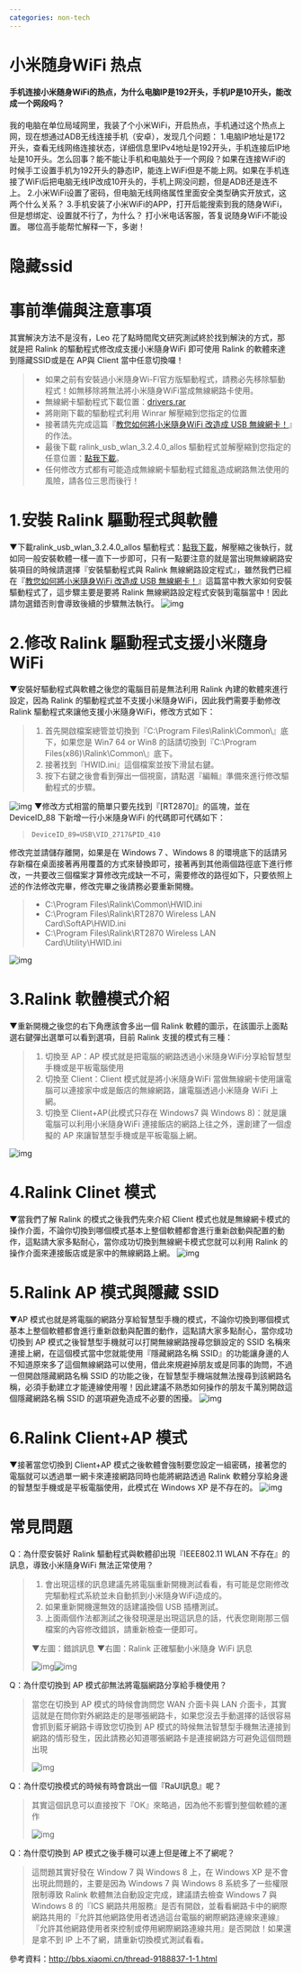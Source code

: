 ```yaml
---
categories: non-tech
---
```

# 小米随身WiFi 热点



#### 手机连接小米随身WiFi的热点，为什么电脑IP是192开头，手机IP是10开头，能改成一个网段吗？

我的电脑在单位局域网里，我装了个小米WiFi，开启热点，手机通过这个热点上网，现在想通过ADB无线连接手机（安卓），发现几个问题：
1.电脑IP地址是172开头，查看无线网络连接状态，详细信息里IPv4地址是192开头，手机连接后IP地址是10开头。怎么回事？能不能让手机和电脑处于一个网段？如果在连接WiFi的时候手工设置手机为192开头的静态IP，能连上WiFi但是不能上网。如果在手机连接了WiFi后把电脑无线IP改成10开头的，手机上网没问题，但是ADB还是连不上。
2.小米WiFi设置了密码，但电脑无线网络属性里面安全类型确实开放式，这两个什么关系？
3.手机安装了小米WiFi的APP，打开后能搜索到我的随身WiFi，但是想绑定、设置就不行了，为什么？
打小米电话客服，答复说随身WiFi不能设置。
哪位高手能帮忙解释一下，多谢！



# 隐藏ssid

# **事前準備與注意事項**

其實解決方法不是沒有，Leo 花了點時間爬文研究測試終於找到解決的方式，那就是把 Ralink 的驅動程式修改成支援小米隨身WiFi 即可使用 Ralink 的軟體來達到隱藏SSID或是在 AP與 Client 當中任意切換囉！

> - 如果之前有安裝過小米隨身Wi-Fi官方版驅動程式，請務必先移除驅動程式！如無移除將無法將小米隨身WiFi當成無線網路卡使用。
> - 無線網卡驅動程式下載位置：[drivers.rar](http://4fun.tw/z8nr)
> - 將剛剛下載的驅動程式利用 Winrar 解壓縮到您指定的位置
> - 接著請先完成這篇『[教您如何將小米隨身WiFi 改造成 USB 無線網卡！](http://www.mobileai.tw/2014/02/10/miniwifi-usb-wireless-adapter/)』的作法。
> - 最後下載 ralink_usb_wlan_3.2.4.0_allos 驅動程式並解壓縮到您指定的任意位置：[點我下載](http://4fun.tw/VLn5)。
> - 任何修改方式都有可能造成無線網卡驅動程式錯亂造成網路無法使用的風險，請各位三思而後行！

# 

# **1.安裝 Ralink 驅動程式與軟體**

▼下載ralink_usb_wlan_3.2.4.0_allos 驅動程式：[點我下載](http://4fun.tw/VLn5)，解壓縮之後執行，就如同一般安裝軟體一樣一直下一步即可，只有一點要注意的就是當出現無線網路安裝項目的時候請選擇『安裝驅動程式與 Ralink 無線網路設定程式』，雖然我們已經在『[教您如何將小米隨身WiFi 改造成 USB 無線網卡！](http://www.mobileai.tw/2014/02/10/miniwifi-usb-wireless-adapter/)』這篇當中教大家如何安裝驅動程式了，這步驟主要是要將 Ralink 無線網路設定程式安裝到電腦當中！因此請勿選錯否則會導致後續的步驟無法執行。
![img](../images/%E5%B0%8F%E7%B1%B3%E9%9A%8F%E8%BA%ABWiFi%20%E7%83%AD%E7%82%B9.assets/img21.jpg)

 

# **2.修改 Ralink 驅動程式支援小米隨身WiFi**

▼安裝好驅動程式與軟體之後您的電腦目前是無法利用 Ralink 內建的軟體來進行設定，因為 Ralink 的驅動程式並不支援小米隨身WiFi，因此我們需要手動修改 Ralink 驅動程式來讓他支援小米隨身WiFi，修改方式如下：

> 1. 首先開啟檔案總管並切換到『C:\Program Files\Ralink\Common\』底下，如果您是 Win7 64 or Win8 的話請切換到『C:\Program Files(x86)\Ralink\Common\』底下。
> 2. 接著找到『HWID.ini』這個檔案並按下滑鼠右鍵。
> 3. 按下右鍵之後會看到彈出一個視窗，請點選『編輯』準備來進行修改驅動程式的步驟。

![img](../images/%E5%B0%8F%E7%B1%B3%E9%9A%8F%E8%BA%ABWiFi%20%E7%83%AD%E7%82%B9.assets/img22.jpg)
▼修改方式相當的簡單只要先找到『[RT2870]』的區塊，並在 DeviceID_88 下新增一行小米隨身WiFi 的代碼即可代碼如下：

> ```
> DeviceID_89=USB\VID_2717&PID_410
> ```

修改完並請儲存離開，如果是在 Windows 7 、Windows 8  的環境底下的話請另存新檔在桌面接著再用覆蓋的方式來替換即可，接著再到其他兩個路徑底下進行修改，一共要改三個檔案才算修改完成缺一不可，需要修改的路徑如下，只要依照上述的作法修改完畢，修改完畢之後請務必要重新開機。

> - C:\Program Files\Ralink\Common\HWID.ini
> - C:\Program Files\Ralink\RT2870 Wireless LAN Card\SoftAP\HWID.ini
> - C:\Program Files\Ralink\RT2870 Wireless LAN Card\Utility\HWID.ini

![img](../images/%E5%B0%8F%E7%B1%B3%E9%9A%8F%E8%BA%ABWiFi%20%E7%83%AD%E7%82%B9.assets/img23.jpg)

# **3.Ralink 軟體模式介紹**

▼重新開機之後您的右下角應該會多出一個 Ralink 軟體的圖示，在該圖示上面點選右鍵彈出選單可以看到選項，目前 Ralink 支援的模式有三種：

> 1. 切換至 AP：AP 模式就是把電腦的網路透過小米隨身WiFi分享給智慧型手機或是平板電腦使用
> 2. 切換至 Client：Client 模式就是將小米隨身WiFi 當做無線網卡使用讓電腦可以連接家中或是飯店的無線網路，讓電腦透過小米隨身 WiFi 上網。
> 3. 切換至 Client+AP(此模式只存在 Windows7 與 Windows 8)：就是讓電腦可以利用小米隨身WiFi 連接飯店的網路上往之外，還創建了一個虛擬的 AP 來讓智慧型手機或是平板電腦上網。

![img](../images/%E5%B0%8F%E7%B1%B3%E9%9A%8F%E8%BA%ABWiFi%20%E7%83%AD%E7%82%B9.assets/img24.jpg)

# **4.Ralink Clinet 模式**

▼當我們了解 Ralink 的模式之後我們先來介紹 Client 模式也就是無線網卡模式的操作介面，不論你切換到哪個模式基本上整個軟體都會進行重新啟動與配置的動作，這點請大家多點耐心，當你成功切換到無線網卡模式您就可以利用 Ralink 的操作介面來連接飯店或是家中的無線網路上網。
![img](../images/%E5%B0%8F%E7%B1%B3%E9%9A%8F%E8%BA%ABWiFi%20%E7%83%AD%E7%82%B9.assets/img26.jpg)

# **5.Ralink AP 模式與隱藏 SSID**

▼AP 模式也就是將電腦的網路分享給智慧型手機的模式，不論你切換到哪個模式基本上整個軟體都會進行重新啟動與配置的動作，這點請大家多點耐心，當你成功切換到 AP 模式之後智慧型手機就可以打開無線網路搜尋您鎖設定的 SSID 名稱來連接上網，在這個模式當中您就能使用『隱藏網路名稱 SSID』的功能讓身邊的人不知道原來多了這個無線網路可以使用，借此來規避掉朋友或是同事的詢問，不過一但開啟隱藏網路名稱 SSID 的功能之後，在智慧型手機端就無法搜尋到該網路名稱，必須手動建立才能連線使用喔！因此建議不熟悉如何操作的朋友千萬別開啟這個隱藏網路名稱 SSID 的選項避免造成不必要的困擾。
![img](../images/%E5%B0%8F%E7%B1%B3%E9%9A%8F%E8%BA%ABWiFi%20%E7%83%AD%E7%82%B9.assets/img27.jpg)

 

# **6.Ralink Client+AP 模式**

▼接著當您切換到 Client+AP 模式之後軟體會強制要您設定一組密碼，接著您的電腦就可以透過單一網卡來連接網路同時也能將網路透過 Ralink 軟體分享給身邊的智慧型手機或是平板電腦使用，此模式在 Windows XP 是不存在的。
![img](../images/%E5%B0%8F%E7%B1%B3%E9%9A%8F%E8%BA%ABWiFi%20%E7%83%AD%E7%82%B9.assets/img28.jpg)

 

# **常見問題**

Q：為什麼安裝好 Ralink 驅動程式與軟體卻出現『IEEE802.11 WLAN 不存在』的訊息，導致小米隨身WiFi 無法正常使用？

> 1. 會出現這樣的訊息建議先將電腦重新開機測試看看，有可能是您剛修改完驅動程式系統並未自動抓到小米隨身WiFi造成的。
> 2. 如果重新開機還無效的話建議換個 USB 插槽測試。
> 3. 上面兩個作法都測試之後發現還是出現這訊息的話，代表您剛剛那三個檔案的內容修改錯誤，請重新檢查一便即可。
>
> ▼左圖：錯誤訊息
> ▼右圖：Ralink 正確驅動小米隨身 WiFi 訊息
>
> ![img](../images/%E5%B0%8F%E7%B1%B3%E9%9A%8F%E8%BA%ABWiFi%20%E7%83%AD%E7%82%B9.assets/img29.jpg)![img](../images/%E5%B0%8F%E7%B1%B3%E9%9A%8F%E8%BA%ABWiFi%20%E7%83%AD%E7%82%B9.assets/img30.jpg)

Q：為什麼切換到 AP 模式卻無法將電腦網路分享給手機使用？

> 當您在切換到 AP 模式的時候會詢問您 WAN 介面卡與 LAN 介面卡，其實這就是在問你對外網路走的是哪張網路卡，如果您沒去手動選擇的話很容易會抓到藍牙網路卡導致您切換到 AP 模式的時候無法智慧型手機無法連接到網路的情形發生，因此請務必知道哪張網路卡是連接網路方可避免這個問題出現
>
> ![img](../images/%E5%B0%8F%E7%B1%B3%E9%9A%8F%E8%BA%ABWiFi%20%E7%83%AD%E7%82%B9.assets/img31.jpg)

Q：為什麼切換模式的時候有時會跳出一個『RaUI訊息』呢？

> 其實這個訊息可以直接按下『OK』來略過，因為他不影響到整個軟體的運作
>
> ![img](../images/%E5%B0%8F%E7%B1%B3%E9%9A%8F%E8%BA%ABWiFi%20%E7%83%AD%E7%82%B9.assets/img25.jpg)

Q：為什麼切換到 AP 模式之後手機可以連上但是確上不了網呢？

> 這問題其實好發在 Window 7 與 Windows 8 上，在 Windows XP 是不會出現此問題的，主要是因為 Windows 7 與 Windows 8 系統多了一些權限限制導致 Ralink 軟體無法自動設定完成，建議請去檢查 Windows 7 與 Windows 8 的『ICS 網路共用服務』是否有開啟，並看看網路卡中的網際網路共用的『允許其他網路使用者透過這台電腦的網際網路連線來連線』『允許其他網路使用者來控制或停用網際網路連線共用』是否開啟！如果還是拿不到 IP 上不了網，請重新切換模式測試看看。

 

參考資料：http://bbs.xiaomi.cn/thread-9188837-1-1.html